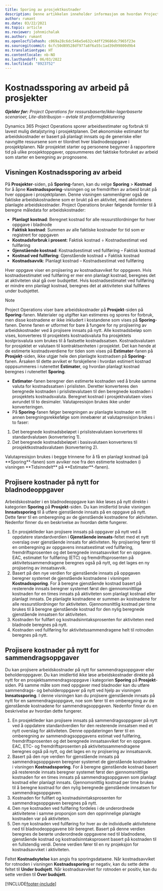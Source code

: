 ```yaml
---
title: Sporing av prosjektkostnader
description: Denne artikkelen inneholder informasjon om hvordan Project Operations sporer fremdriften mot arbeidskostnader og utgifter på et prosjekt.
author: rumant
ms.date: 03/22/2021
ms.topic: article
ms.reviewer: johnmichalak
ms.author: rumant
ms.openlocfilehash: c069a28c6dc546e5e632c4dff29686dc7965f23e
ms.sourcegitcommit: 6cfc50d89528df977a8f6a55c1ad39d99800d9b4
ms.translationtype: HT
ms.contentlocale: nb-NO
ms.lasthandoff: 06/03/2022
ms.locfileid: "8923752"
---
```

# <a name="labor-cost-tracking-on-projects"></a>Kostnadssporing av arbeid på prosjekter

_**Gjelder for:** Project Operations for ressursbaserte/ikke-lagerbaserte scenarioer, Lite-distribusjon – avtale til proformafakturering_

Dynamics 365 Project Operations sporer arbeidsestimater og forbruk til lavest mulig detaljstyring i prosjektplanen. Det økonomiske estimatet for arbeidskostnader er basert på planlagt innsats og de generiske eller navngitte ressursene som er tilordnet hver bladnodeoppgave i prosjektplanen. Når prosjektet starter og personene begynner å rapportere tid på ulike prosjektoppgaver, oppsummeres det faktiske forbruket av arbeid som starter en beregning av prognosene.

## <a name="labor-cost-tracking-view"></a>Visningen Kostnadssporing av arbeid

På **Prosjekter**-siden, på **Sporing**-fanen, kan du velge **Sporing** > **Kostnad** for å åpne **Kostnadssporing**-visningen og se fremdriften av arbeid brukt på hver oppgave i prosjektplanen. Denne visningen sammenligner også de faktiske arbeidskostnadene som er brukt på en aktivitet, med aktivitetens planlagte arbeidskostnader. Project Operations bruker følgende formler til å beregne måledata for arbeidskostnader:

- **Planlagt kostnad**: Beregnet kostnad for alle ressurstilordninger for hver oppgave i bladnode
- **Faktisk kostnad**: Summen av alle faktiske kostnader for tid som er registrert for oppgaven
- **Kostnadsforbruk i prosent**: Faktisk kostnad ÷ Kostnadsestimat ved fullføring
- **Gjenstående kostnad**: Kostnadsestimat ved fullføring – Faktisk kostnad
- **Kostnad ved fullføring**: Gjenstående kostnad + Faktisk kostnad
- **Kostnadsavvik**: Planlagt kostnad – Kostnadsestimat ved fullføring

Hver oppgave viser en projisering av kostnadsavviket for oppgaven. Hvis kostnadsestimatet ved fullføring er mer enn planlagt kostnad, beregnes det at aktiviteten skal gå over budsjettet. Hvis kostnadsestimatet ved fullføring er mindre enn planlagt kostnad, beregnes det at aktiviteten skal fullføres under budsjettet.

>[!NOTE]
> Project Operations viser bare arbeidskostnader på **Prosjekt**-siden på **Sporing**-fanen. Materialer og utgifter kan estimeres og spores for forbruk, men disse kostnadene er ikke inkludert i kostandene som vises på **Sporing**-fanen. Denne fanen er utformet for bare å fungere for ny projisering av arbeidskostnader ved å projisere innsats på nytt.
Alle kostnadsbeløp som vises, konverteres til prosjektets kostnadsvaluta fra prosjektets kostprisvaluta som brukes til å fastsette kostnadssatsen. Kostnadsvalutaen for prosjektet er valutaen til kontraktsenheten i prosjektet. Det kan hende at de estimerte kostnadsverdiene for tiden som vises på **Estimater**-fanen på **Prosjekt**-siden, ikke utgjør hele den planlagte kostnadsen på **Sporing**-fanen. Årsaken til dette avviket er forskjellene i hvordan estimert kostnad opppsummeres i rutenettet **Estimater**, og hvordan planlagt kostnad beregnes i rutenettet **Sporing**. 
>
> - **Estimater**-fanen beregner den estimerte kostnaden ved å bruke samme valuta for kostnadssatsen i prislisten. Deretter konverteres den beregnede kostnaden i prislistevalutaen til den beregnede kostnaden i prosjektets kostnadsvaluta. Beregnet kostnad i prosjektvalutaen vises avrundet til to desimaler. Valutapresisjon brukes ikke under konverteringen. 
> - På **Sporing**-fanen følger beregningen av planlagte kostnader en litt annen beregningsrekkefølge som innebærer at valutapresisjon brukes i to faser: 
   ><ol>
   ><li>Det beregnede kostnadsbeløpet i prislistevalutaen konverteres til standardvalutaen (konvertering 1).</li>
   ><li>Det beregnede kostnadsbeløpet i basisvalutaen konverteres til prosjektkostnadsvalutaen (konvertering 2). </li>
   ></ol>
   >Valutapresisjon brukes i begge trinnene for å få en planlagt kostnad (på **Sporing**-fanen) som avviker noe fra den estimerte kostnaden (i visningen **Tidsinndelt** på **Estimater**-fanen). 
   
## <a name="reprojecting-costs-on-leaf-node-tasks"></a>Projisere kostnader på nytt for bladnodeoppgaver

Arbeidskostnader i en bladnodeoppgave kan ikke løses på nytt direkte i kategorien **Sporing** på **Prosjekt**-siden. Du kan imidlertid bruke visningen **Innsatssporing** til å utføre gjenstående innsats på en oppgave på nytt. Dette fører til en omberegning av de gjenstående kostnadene for aktiviteten. Nedenfor finner du en beskrivelse av hvordan dette fungerer.

1. En prosjektleder kan projisere innsats på oppgaver på nytt ved å oppdatere standardverdien i **Gjenstående innsats**-feltet med et nytt overslag over gjenstående innsats for aktiviteten. Ny projisering fører til en omberegning av oppgavens innsatsestimat ved fullføring, fremdriftsprosenten og det beregnede innsatsavviket for en oppgave. EAC, estimatet for fullføring (ETC) og fremdriftsprosenten på aktivitetssammendragene beregnes også på nytt, og det lages en ny projisering av innsatsavvik.
2. Basert på den nye verdien for gjenstående innsats på oppgaven beregner systemet de gjenstående kostnadene i visningen **Kostnadssporing**. For å beregne gjenstående kostnad basert på resterende innsats beregner systemet først den gjennomsnittlige kostnaden for en times innsats på aktiviteten som planlagt kostnad eller planlagt innsats. De planlagte kostnadene er summen av kostnadene for alle ressurstilordninger for aktiviteten. Gjennomsnittlig kostnad per time brukes til å beregne gjenstående kostnad for den nylig beregnede gjenstående innsatsen for aktiviteten.
3. Kostnaden for fullført og kostnadsinntaksprosenten for aktiviteten med bladnode beregnes på nytt.
4. Kostnaden ved fullføring for aktivitetssammendragene helt til rotnoden beregnes på nytt.

## <a name="reprojecting-costs-on-summary-tasks"></a>Projisere kostnader på nytt for sammendragsoppgaver

Du kan projisere arbeidskostnader på nytt for sammendragsoppgaver eller beholderoppgaver. Du kan imidlertid ikke løse arbeidskostnader direkte på nytt for en prosjektsammendragsoppgave i kategorien **Sporing** på **Prosjekt**-siden. På samme måte som med oppgaver med bladnoder kan du utføre sammendrags- og beholderoppgaver på nytt ved hjelp av visningen **Innsatssporing**. I denne visningen kan du projisere gjenstående innsats på nytt for en sammendragsoppgave, noe som fører til en omberegning av de gjenstående kostnadene for sammendragsoppgaven. Nedenfor finner du en beskrivelse av hvordan dette fungerer.

1. En prosjektleder kan projisere innsats på sammendragsoppgaver på nytt ved å oppdatere standardverdien for den resterende innsatsen med et nytt overslag for aktiviteten. Denne oppdateringen fører til en omberegning av sammendragsoppgavens estimat ved fullføring, fremdriftsprosenten og det beregnede innsatsavviket for en oppgave. EAC, ETC- og fremdriftsprosenten på aktivitetssammendragene beregnes også på nytt, og det lages en ny projisering av innsatsavvik.
2. Basert på den nye verdien for gjenstående innsats på sammendragsoppgaven beregner systemet de gjenstående kostnadene i visningen **Kostnadssporing**. For å beregne gjenstående kostnad basert på resterende innsats beregner systemet først den gjennomsnittlige kostnaden for en times innsats på sammendragsoppgaven som planlagt kostnad eller planlagt innsats. Gjennomsnittlig kostnad per time brukes til å beregne kostnad for den nylig beregnede gjenstående innsatsen for sammendragsoppgaven.
3. Kostnaden for fullført og kostnadsinntaksprosenten for sammendragsoppgaven beregnes på nytt.
4. Den nye kostnaden ved fullføring fordeles i de underordnede aktivitetene i samme proporsjon som den opprinnelige planlagte kostnaden var på aktiviteten.
5. Den nye kostnaden ved fullføring for hver av de individuelle aktivitetene ned til bladnodeoppgavene blir beregnet. Basert på denne verdien beregnes de berørte underordnede oppgavene ned til bladnodene, gjenstående kostnad og kostnadsinntaksprosent basert på kostnaden til en fullstendig verdi. Denne verdien fører til en ny projeksjon for kostnadsavviket i aktiviteten. 


Feltet **Kostnadsytelse** kan angis fra sporingsdataene. Når kostnadsavviket for rotnoden i visningen **Kostnadssporing** er negativ, kan du sette dette feltet til **Under budsjett**. Når kostnadsavviket for rotnoden er positiv, kan du sette verdien til **Over budsjett**.


[!INCLUDE[footer-include](../includes/footer-banner.md)]

